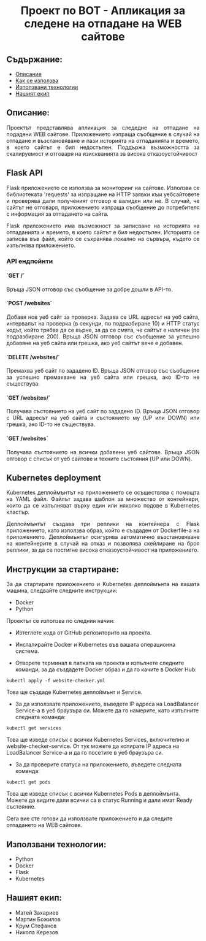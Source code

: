 <h1 align="center">
  Проект по ВОТ - Апликация за следене на отпадане на WEB сайтове
</h1>

## Съдържание:
* [Описание](#opisanie)
* [Как се използва](#howToUseIt)
* [Използвани технологии](#techs)
* [Нашият екип](#team)

<a name="opisanie"/>

## Описание:
<p align="justify"> Проектът представлява апликация за следедне на отпадане на подадени WEB сайтове. Приложението изпраща съобщение в случай на отпадане и възстановяване и пази историята на отпаданията и времето, в което сайтът е бил недостъпен. Поддържа възможността за скалируемост и отговаря на изискванията за висока отказоустойчивост</p>

<a name="howToUseIt"/>

## Flask API
<p align="justify"> Flask приложението се използва за мониторинг на сайтове. Използва се библиотеката 'requests' за изпращане на HTTP заявки към уебсайтовете и проверява дали полученият отговор е валиден или не. В случай, че сайтът не отговаря, приложението изпраща съобщение до потребителя с информация за отпадането на сайта. </p>
<p align="justify"> Flask приложението има възможност за записване на историята на отпаданията и времето, в което сайтът е бил недостъпен. Историята се записва във файл, който се съхранява локално на сървъра, където се изпълнява приложението. </p>
<h3 align="justify">API ендпойнти</h3>
<h4 align="justify">`GET /`</h4>
<p align="justify"> Връща JSON отговор със съобщение за добре дошли в API-то. </p>
<h4 align="justify">`POST /websites`</h4>
<p align="justify"> Добавя нов уеб сайт за проверка. Задава се URL адресът на уеб сайта, интервалът на проверка (в секунди, по подразбиране 10) и HTTP статус кодът, който трябва да се върне, за да се смята, че сайтът е наличен (по подразбиране 200). Връща JSON отговор със съобщение за успешно добавяне на уеб сайта или грешка, ако уеб сайтът вече е добавен. </p>
<h4 align="justify">`DELETE /websites/<web_id>`</h4>
<p align="justify"> Премахва уеб сайт по зададено ID. Връща JSON отговор със съобщение за успешно премахване на уеб сайта или грешка, ако ID-то не съществува. </p>
<h4 align="justify">`GET /websites/<web_id>`</h4>
<p align="justify"> Получава състоянието на уеб сайт по зададено ID. Връща JSON отговор с URL адресът на уеб сайта и състоянието му (UP или DOWN) или грешка, ако ID-то не съществува. </p>
<h4 align="justify">`GET /websites`</h4>
<p align="justify"> Получава състоянието на всички добавени уеб сайтове. Връща JSON отговор с списък от уеб сайтове и техните състояния (UP или DOWN). </p>

## Kubernetes deployment
<p align="justify"> Kubernetes деплоймънтът на приложението се осъществява с помощта на YAML файл. Файлът задава шаблон за множество от контейнери, които да се изпълняват върху един или няколко подове в Kubernetes кластър. </p>
<p align="justify"> Деплоймънтът създава три реплики на контейнера с Flask приложението, като използва образ, който е създаден от Dockerfile-a на приложението. Деплоймънтът осигурява автоматично възстановяване на контейнерите в случай на отказ и позволява скейлиране на броя реплики, за да се постигне висока отказоустойчивост на приложението. </p>

## Инструкции за стартиране: 

<p align="justify"> За да стартирате приложението и Kubernetes деплоймънта на вашата машина, следвайте следните инструкции: </p>

- Docker
- Python

<p align="justify"> Проектът се използва по следния начин: </p>

- Изтеглете кода от GitHub репозиторито на проекта.

- Инсталирайте Docker и Kubernetes във вашата операционна система.

- Отворете терминал в папката на проекта и изпълнете следните команди, за да създадете Docker образ и да го качите в Docker Hub:

```
kubectl apply -f website-checker.yml
```
Това ще създаде Kubernetes деплоймънт и Service.

- За да използвате приложението, въведете IP адреса на LoadBalancer Service-а в уеб браузъра си. Можете да го намерите, като изпълните следната команда:

```
kubectl get services
```
Това ще изведе списък с всички Kubernetes Services, включително и website-checker-service. От тук можете да копирате IP адреса на LoadBalancer Service-а и да го посетите в уеб браузъра си.

- За да проверите статуса на приложението, въведете следната команда:

```
kubectl get pods
```
Това ще изведе списък с всички Kubernetes Pods в деплоймънта. Можете да видите дали всички са в статус Running и дали имат Ready състояние.

Сега вие сте готови да използвате приложението и да следите отпадането на WEB сайтове.

<a name="techs"/>

## Използвани технологии:
- Python
- Docker
- Flask
- Kubernetes


<a name="team"/>

## Нашият екип:
- Матей Захариев
- Мартин Божилов
- Крум Стефанов 
- Никола Керезов

